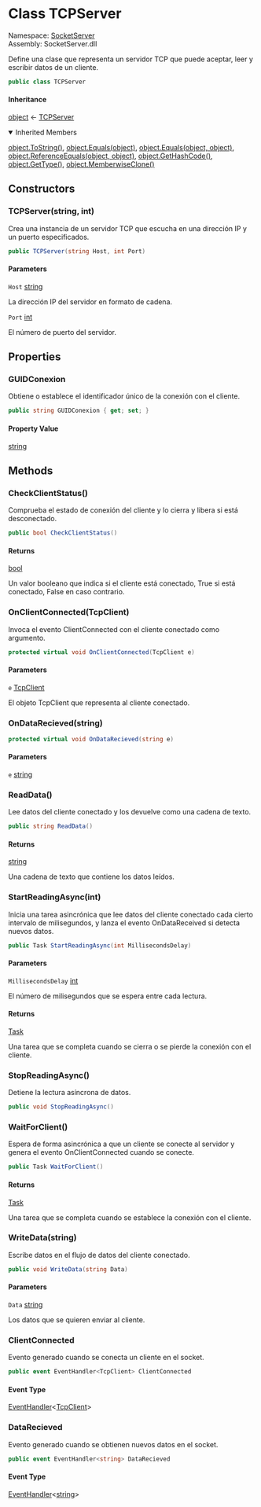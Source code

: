 # <a id="SocketServer_TCPServer"></a> Class TCPServer

Namespace: [SocketServer](SocketServer.md)  
Assembly: SocketServer.dll  

Define una clase que representa un servidor TCP que puede aceptar, leer y escribir datos de un cliente.

```csharp
public class TCPServer
```

#### Inheritance

[object](https://learn.microsoft.com/dotnet/api/system.object) ← 
[TCPServer](SocketServer.TCPServer.md)

<details open>
  <summary> Inherited Members </summary>

[object.ToString\(\)](https://learn.microsoft.com/dotnet/api/system.object.tostring), 
[object.Equals\(object\)](https://learn.microsoft.com/dotnet/api/system.object.equals\#system\-object\-equals\(system\-object\)), 
[object.Equals\(object, object\)](https://learn.microsoft.com/dotnet/api/system.object.equals\#system\-object\-equals\(system\-object\-system\-object\)), 
[object.ReferenceEquals\(object, object\)](https://learn.microsoft.com/dotnet/api/system.object.referenceequals), 
[object.GetHashCode\(\)](https://learn.microsoft.com/dotnet/api/system.object.gethashcode), 
[object.GetType\(\)](https://learn.microsoft.com/dotnet/api/system.object.gettype), 
[object.MemberwiseClone\(\)](https://learn.microsoft.com/dotnet/api/system.object.memberwiseclone)
</details>

## Constructors

### <a id="SocketServer_TCPServer__ctor_System_String_System_Int32_"></a> TCPServer\(string, int\)

Crea una instancia de un servidor TCP que escucha en una dirección IP y un puerto especificados.

```csharp
public TCPServer(string Host, int Port)
```

#### Parameters

`Host` [string](https://learn.microsoft.com/dotnet/api/system.string)

La dirección IP del servidor en formato de cadena.

`Port` [int](https://learn.microsoft.com/dotnet/api/system.int32)

El número de puerto del servidor.

## Properties

### <a id="SocketServer_TCPServer_GUIDConexion"></a> GUIDConexion

Obtiene o establece el identificador único de la conexión con el cliente.

```csharp
public string GUIDConexion { get; set; }
```

#### Property Value

 [string](https://learn.microsoft.com/dotnet/api/system.string)

## Methods

### <a id="SocketServer_TCPServer_CheckClientStatus"></a> CheckClientStatus\(\)

Comprueba el estado de conexión del cliente y lo cierra y libera si está desconectado.

```csharp
public bool CheckClientStatus()
```

#### Returns

 [bool](https://learn.microsoft.com/dotnet/api/system.boolean)

Un valor booleano que indica si el cliente está conectado, True si está conectado, False en caso contrario.

### <a id="SocketServer_TCPServer_OnClientConnected_System_Net_Sockets_TcpClient_"></a> OnClientConnected\(TcpClient\)

Invoca el evento ClientConnected con el cliente conectado como argumento.

```csharp
protected virtual void OnClientConnected(TcpClient e)
```

#### Parameters

`e` [TcpClient](https://learn.microsoft.com/dotnet/api/system.net.sockets.tcpclient)

El objeto TcpClient que representa al cliente conectado.

### <a id="SocketServer_TCPServer_OnDataRecieved_System_String_"></a> OnDataRecieved\(string\)

```csharp
protected virtual void OnDataRecieved(string e)
```

#### Parameters

`e` [string](https://learn.microsoft.com/dotnet/api/system.string)

### <a id="SocketServer_TCPServer_ReadData"></a> ReadData\(\)

Lee datos del cliente conectado y los devuelve como una cadena de texto.

```csharp
public string ReadData()
```

#### Returns

 [string](https://learn.microsoft.com/dotnet/api/system.string)

Una cadena de texto que contiene los datos leídos.

### <a id="SocketServer_TCPServer_StartReadingAsync_System_Int32_"></a> StartReadingAsync\(int\)

Inicia una tarea asincrónica que lee datos del cliente conectado cada cierto intervalo de milisegundos, y lanza el evento OnDataReceived si detecta nuevos datos.

```csharp
public Task StartReadingAsync(int MillisecondsDelay)
```

#### Parameters

`MillisecondsDelay` [int](https://learn.microsoft.com/dotnet/api/system.int32)

El número de milisegundos que se espera entre cada lectura.

#### Returns

 [Task](https://learn.microsoft.com/dotnet/api/system.threading.tasks.task)

Una tarea que se completa cuando se cierra o se pierde la conexión con el cliente.

### <a id="SocketServer_TCPServer_StopReadingAsync"></a> StopReadingAsync\(\)

Detiene la lectura asíncrona de datos.

```csharp
public void StopReadingAsync()
```

### <a id="SocketServer_TCPServer_WaitForClient"></a> WaitForClient\(\)

Espera de forma asincrónica a que un cliente se conecte al servidor y genera el evento OnClientConnected cuando se conecte.

```csharp
public Task WaitForClient()
```

#### Returns

 [Task](https://learn.microsoft.com/dotnet/api/system.threading.tasks.task)

Una tarea que se completa cuando se establece la conexión con el cliente.

### <a id="SocketServer_TCPServer_WriteData_System_String_"></a> WriteData\(string\)

Escribe datos en el flujo de datos del cliente conectado.

```csharp
public void WriteData(string Data)
```

#### Parameters

`Data` [string](https://learn.microsoft.com/dotnet/api/system.string)

Los datos que se quieren enviar al cliente.

### <a id="SocketServer_TCPServer_ClientConnected"></a> ClientConnected

Evento generado cuando se conecta un cliente en el socket.

```csharp
public event EventHandler<TcpClient> ClientConnected
```

#### Event Type

 [EventHandler](https://learn.microsoft.com/dotnet/api/system.eventhandler\-1)<[TcpClient](https://learn.microsoft.com/dotnet/api/system.net.sockets.tcpclient)\>

### <a id="SocketServer_TCPServer_DataRecieved"></a> DataRecieved

Evento generado cuando se obtienen nuevos datos en el socket.

```csharp
public event EventHandler<string> DataRecieved
```

#### Event Type

 [EventHandler](https://learn.microsoft.com/dotnet/api/system.eventhandler\-1)<[string](https://learn.microsoft.com/dotnet/api/system.string)\>

